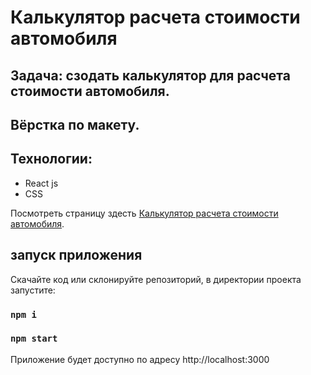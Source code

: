 # Калькулятор расчета стоимости автомобиля

## Задача: сзодать калькулятор для расчета стоимости автомобиля.

## Вёрстка по макету.

## Технологии:
* React js
* CSS

Посмотреть страницу здесть [Калькулятор расчета стоимости автомобиля](https://lexkarpov.github.io/Calculator/).

## запуск приложения

Скачайте код или склонируйте репозиторий, в директории проекта запустите:

### `npm i`
### `npm start`

Приложение будет доступно по адресу http://localhost:3000
